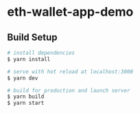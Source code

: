 # eth-wallet-app-demo

## Build Setup

```bash
# install dependencies
$ yarn install

# serve with hot reload at localhost:3000
$ yarn dev

# build for production and launch server
$ yarn build
$ yarn start

```